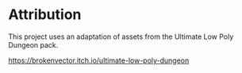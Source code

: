 # Attribution

This project uses an adaptation of assets from the Ultimate Low Poly Dungeon pack.

https://brokenvector.itch.io/ultimate-low-poly-dungeon
